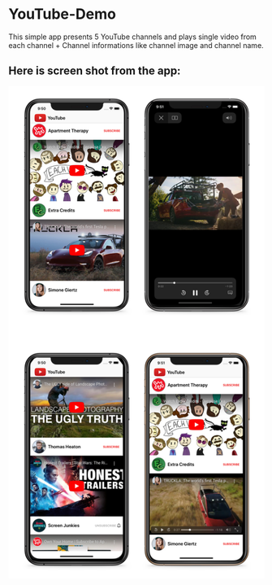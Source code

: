 # YouTube-Demo


This simple app presents 5 YouTube channels and plays single video from each channel + Channel informations like channel image and channel name.
## Here is screen shot from the app:
![](1.jpg)
